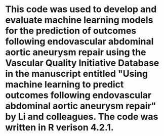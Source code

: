 # This code was used to develop and evaluate machine learning models for the prediction of outcomes following endovascular abdominal aortic aneurysm repair using the Vascular Quality Initiative Database in the manuscript entitled "Using machine learning to predict outcomes following endovascular abdominal aortic aneurysm repair" by Li and colleagues. The code was written in R verison 4.2.1.
